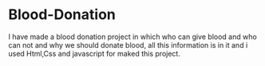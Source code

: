 # Blood-Donation
I have made a blood donation project in which who can give blood and who can not and why we should donate blood, all this information is in it and i used Html,Css and javascript for maked this project.
